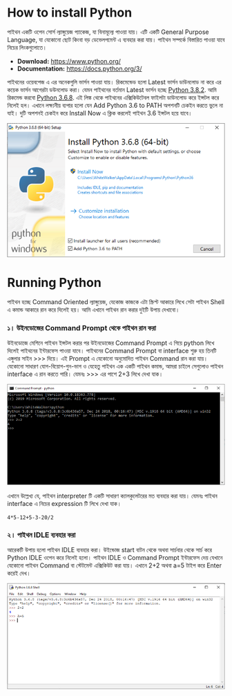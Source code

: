 # How to install Python 

পাইথন একটি ওপেন সোর্স ল্যাঙ্গুয়েজ প্যাকেজ, যা বিনামূল্যে পাওয়া যায়। এটি একটি General Purpose Language, যা যেকোনো ছোট কিংবা বড় ডেভেলপমেন্ট এ ব্যবহার করা যায়। পাইথন সম্পর্কে বিস্তারিত পাওয়া যাবে নিচের লিংকগুলোতে। 

  - **Download:** https://www.python.org/
  - **Documentation:** https://docs.python.org/3/ 


পাইথনের ওয়েবপেজ এ এর অনেকগুলি ভার্সন পাওয়া যায়। রিকমেন্ডেড হলো Latest ভার্সন ডাউনলোড না করে এর কয়েক ভার্সন আগেরটা ডউনলোড করা। যেমন পাইথনের বর্তমান Latest ভার্সন হচ্ছে [Python 3.8.2](https://www.python.org/ftp/python/3.8.2/python-3.8.2.exe). আমি রিকমেন্ড করবো [Python 3.6.8](https://www.python.org/ftp/python/3.6.8/python-3.6.8-amd64.exe). এই লিঙ্ক থেকে পাইথনের এক্সিকিউটেবল ফাইলটা ডাউনলোড করে ইন্সটল করে নিলেই হল। এখানে লক্ষ্যনীয় ব্যপার হলো যেন Add Python 3.6 to PATH অপশনটি চেকইন করতে ভুলে না যাই। দুটি অপশনই চেকইন করে Install Now এ ক্লিক করলেই পাইথন 3.6 ইন্সটল হয়ে যাবে। 

<p align="center">
  <img src="https://github.com/jakariamd/Introduction-to-Python/blob/master/Python%20Installation/Capture.PNG" />
</p>

# Running Python

পাইথন হচ্ছে Command Oriented ল্যাঙ্গুয়েজ, যেকোজ কাজকে এটা স্ক্রিপ্ট আকারে লিখে সেটা পাইথন Shell এ কমান্ড আকারে রান করে দিলেই হয়। আমি এখানে পাইথন রান করার দুইটি উপায় দেখাবো। 

### ১। উইনডোজের Command Prompt থেকে পাইথন রান করা

উইনডোজে মেশিনে পাইথন ইন্সটল করার পর উইনডোজের Command Prompt এ গিয়ে python লিখে দিলেই পাইথনের ইন্টারফেস পাওয়া যাবে। পাইথনের Command Prompt বা interface শুরু হয় তিনটি এঙ্গুলার সাইন >>> দিয়ে। এই Prompt এ যেকোনো অনুমোদিত পাইথন Command রান করা যায়। যেকোনো সাধারণ যোগ-বিয়োগ-গুন-ভাগ ও যেহেতু পাইথন এক একটি পাইথন কমান্ড, আমরা চাইলে সেগুলোও পাইথন interface এ রান করতে পারি। যেমনঃ >>> এর পাশে 2+3 লিখে দেখা যাক।  

<p align="center">
  <img src="https://github.com/jakariamd/Introduction-to-Python/blob/master/Python%20Installation/Capture3.PNG" />
</p>

এখানে উল্লেখ্য যে, পাইথন interpreter টি একটি সাধারণ ক্যালকুলেটরের মত ব্যবহার করা যায়। যেমনঃ পাইথন interface এ নিচের expression টি লিখে দেখা যাক। 

```
4*5-12+5-3-20/2
```

### ২। পাইথন IDLE ব্যবহার করা

আরেকটি উপায় হলো পাইথন IDLE ব্যবহার করা। উইন্ডোজ start বাটন থেকে অথবা সার্চবার থেকে সার্চ করে  Python IDLE ওপেন করে নিলেই হলো। পাইথন IDLE ও Command Prompt ইন্টারফেস দেয় যেখানে যেকোনো পাইথন Command বা স্টেটমেন্ট এক্সিকিউট করা যায়। এখানে 2+2 অথবা a=5 টাইপ করে Enter করেই দেখ।  

<p align="center">
  <img src="https://github.com/jakariamd/Introduction-to-Python/blob/master/Python%20Installation/Capture2.PNG" />
</p>

